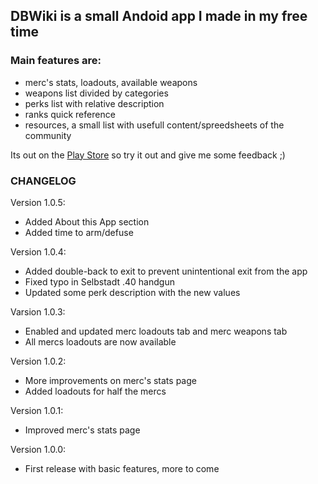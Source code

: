 ## DBWiki is a small Andoid app I made in my free time

### Main features are:

* merc's stats, loadouts, available weapons
* weapons list divided by categories
* perks list with relative description
* ranks quick reference
* resources, a small list with usefull content/spreedsheets of the community

Its out on the [Play Store](https://play.google.com/store/apps/details?id=it.mattiadellamina.dbwiki) so try it out and give me some feedback ;)

### CHANGELOG

Version 1.0.5:

* Added About this App section
* Added time to arm/defuse

Version 1.0.4:

* Added double-back to exit to prevent unintentional exit from the app
* Fixed typo in Selbstadt .40 handgun
* Updated some perk description with the new values

Varsion 1.0.3:

* Enabled and updated merc loadouts tab and merc weapons tab
* All mercs loadouts are now available

Version 1.0.2:

* More improvements on merc's stats page
* Added loadouts for half the mercs

Version 1.0.1:

* Improved merc's stats page

Version 1.0.0:

* First release with basic features, more to come
